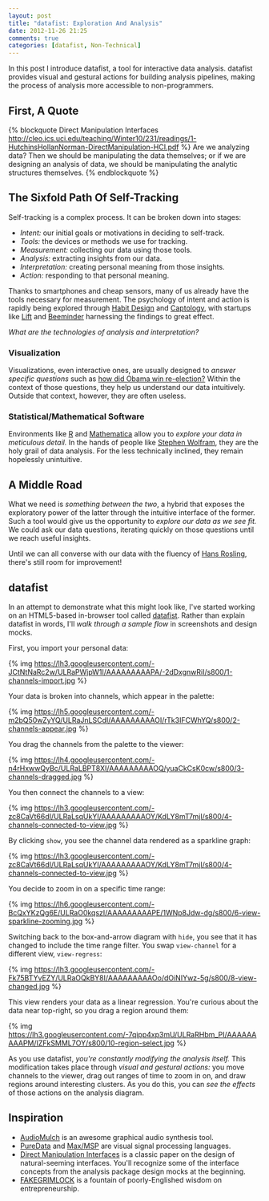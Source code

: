 ```yaml
---
layout: post
title: "datafist: Exploration And Analysis"
date: 2012-11-26 21:25
comments: true
categories: [datafist, Non-Technical]
---
```


In this post I introduce datafist, a tool for interactive data analysis.
datafist provides visual and gestural actions for building analysis
pipelines, making the process of analysis more accessible to
non-programmers.

<!-- more -->

## First, A Quote

{% blockquote Direct Manipulation Interfaces http://cleo.ics.uci.edu/teaching/Winter10/231/readings/1-HutchinsHollanNorman-DirectManipulation-HCI.pdf %}
Are we analyzing data? Then we should be manipulating the data themselves; or if we are designing an analysis of data, we should be manipulating the analytic structures themselves.
{% endblockquote %}

## The Sixfold Path Of Self-Tracking

Self-tracking is a complex process. It can be broken down into stages:

- *Intent:* our initial goals or motivations in deciding to self-track.
- *Tools:* the devices or methods we use for tracking.
- *Measurement:* collecting our data using those tools.
- *Analysis:* extracting insights from our data.
- *Interpretation:* creating personal meaning from those insights.
- *Action:* responding to that personal meaning.

Thanks to smartphones and cheap sensors, many of us already have the tools
necessary for measurement. The psychology of intent and action is rapidly
being explored through [Habit Design](http://www.meetup.com/habitdesign/) and [Captology](http://captology.stanford.edu/), with
startups like [Lift](http://lift.do/) and [Beeminder](https://www.beeminder.com/) harnessing the findings
to great effect.

*What are the technologies of analysis and interpretation?*

### Visualization

Visualizations, even interactive ones, are usually designed to *answer
specific questions* such as [how did Obama win re-election?](http://www.nytimes.com/interactive/2012/11/07/us/politics/obamas-diverse-base-of-support.html)
Within the context of those questions, they help us understand our data
intuitively. Outside that context, however, they are often useless.

### Statistical/Mathematical Software

Environments like [R](http://www.r-project.org/) and [Mathematica](http://www.wolfram.com/mathematica/) allow you to *explore
your data in meticulous detail.* In the hands of people like
[Stephen Wolfram](http://blog.stephenwolfram.com/2012/03/the-personal-analytics-of-my-life/), they are the holy grail of data analysis. For the
less technically inclined, they remain hopelessly unintuitive.

## A Middle Road

What we need is *something between the two*, a hybrid that exposes the
exploratory power of the latter through the intuitive interface of the former.
Such a tool would give us the opportunity to *explore our data as we see fit.*
We could ask our data questions, iterating quickly on those questions until
we reach useful insights.

Until we can all converse with our data with the fluency of [Hans Rosling](http://www.ted.com/talks/hans_rosling_the_good_news_of_the_decade.html),
there's still room for improvement!

## datafist

In an attempt to demonstrate what this might look like, I've started
working on an HTML5-based in-browser tool called
[datafist](https://github.com/candu/datafist). Rather than explain datafist in
words, I'll *walk through a sample flow* in screenshots and design mocks.

First, you import your personal data:

{% img https://lh3.googleusercontent.com/-JCtNtNaRc2w/ULRaPWjpW1I/AAAAAAAAAPA/-2dDxgnwRiI/s800/1-channels-import.jpg %}

Your data is broken into channels, which appear in the palette:

{% img https://lh5.googleusercontent.com/-m2bQ50wZyYQ/ULRaJnLSCdI/AAAAAAAAAOI/rTk3IFCWhYQ/s800/2-channels-appear.jpg %}

You drag the channels from the palette to the viewer:

{% img https://lh4.googleusercontent.com/-n4rHxwwQyBc/ULRaLBPT8XI/AAAAAAAAAOQ/yuaCkCsK0cw/s800/3-channels-dragged.jpg %}

You then connect the channels to a view:

{% img https://lh3.googleusercontent.com/-zc8CaVt66dI/ULRaLsqUkYI/AAAAAAAAAOY/KdLY8mT7mjI/s800/4-channels-connected-to-view.jpg %}

By clicking `show`, you see the channel data rendered as a sparkline graph:

{% img https://lh3.googleusercontent.com/-zc8CaVt66dI/ULRaLsqUkYI/AAAAAAAAAOY/KdLY8mT7mjI/s800/4-channels-connected-to-view.jpg %}

You decide to zoom in on a specific time range:

{% img https://lh6.googleusercontent.com/-BcQxYKzQg6E/ULRaO0kqszI/AAAAAAAAAPE/1WNp8Jdw-dg/s800/6-view-sparkline-zooming.jpg %}

Switching back to the box-and-arrow diagram with `hide`, you see that it has
changed to include the time range filter. You swap `view-channel` for a different
view, `view-regress`:

{% img https://lh3.googleusercontent.com/-Fk75BTYvEZY/ULRaOQkBY8I/AAAAAAAAAOo/dOiNIYwz-5g/s800/8-view-changed.jpg %}

This view renders your data as a linear regression. You're curious about the
data near top-right, so you drag a region around them:

{% img https://lh3.googleusercontent.com/-7qipp4xp3mU/ULRaRHbm_PI/AAAAAAAAAPM/IZFkSMML7OY/s800/10-region-select.jpg %}

As you use datafist, *you're constantly modifying the analysis itself.*
This modification takes place through *visual and gestural actions:* you
move channels to the viewer, drag out ranges of time to zoom in on, and draw
regions around interesting clusters. As you do this, you can *see the effects* of
those actions on the analysis diagram.

## Inspiration

- [AudioMulch](http://www.audiomulch.com/) is an awesome graphical audio synthesis tool.
- [PureData](http://puredata.info/) and [Max/MSP](http://cycling74.com/products/max/) are visual signal processing languages.
- [Direct Manipulation Interfaces](http://cleo.ics.uci.edu/teaching/Winter10/231/readings/1-HutchinsHollanNorman-DirectManipulation-HCI.pdf) is a classic paper on the design of
  natural-seeming interfaces. You'll recognize some of the interface concepts
  from the analysis package design mocks at the beginning.
- [FAKEGRIMLOCK](http://www.startuplessonslearned.com/2011/11/startup-is-vision.html) is a fountain of poorly-Englished wisdom on
  entrepreneurship.
